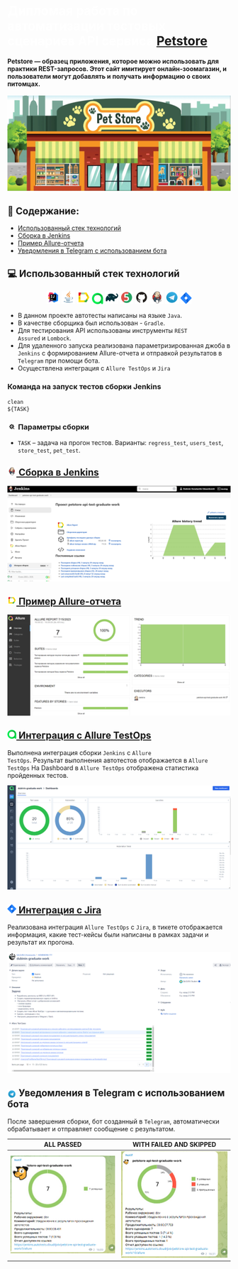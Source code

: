 # <span style="color: white"> Дипломая работа по автоматизации тестовых сценариев API сервиса [Petstore](https://petstore.swagger.io/) </span>

#### Petstore — образец приложения, которое можно использовать для практики REST-запросов. Этот сайт имитирует онлайн-зоомагазин, и пользователи могут добавлять и получать информацию о своих питомцах.
<p align="center">
<img title="petstore" src="media/readme/petstore.jpg">
</p>



## :pushpin: Содержание:

- [Использованный стек технологий](#computer-использованный-стек-технологий)
- [Сборка в Jenkins](#сборка-в-jenkins)
- [Пример Allure-отчета](#пример-allure-отчета)
- [Уведомления в Telegram с использованием бота](#уведомления-в-telegram-с-использованием-бота)

## :computer: Использованный стек технологий

<p align="center">
<a href="https://www.jetbrains.com/idea/"><img width="6%" title="IntelliJ IDEA" src="media/readme/Intelij_IDEA.svg"></a>
<a href="https://www.java.com/"><img width="6%" title="Java" src="media/readme/Java.svg"></a>
<a href="https://docs.qameta.io/allure-report/"><img width="6%" title="Allure Report" src="media/readme/Allure_Report.svg"></a>
<a href="https://qameta.io/"><img width="5%" title="Allure TestOps" src="media/readme/AllureTestOps.svg"></a>
<a href="https://gradle.org/"><img width="6%" title="Gradle" src="media/readme/Gradle.svg"></a>
<a href="https://junit.org/junit5/docs/current/user-guide/"><img width="6%" title="JUnit5" src="media/readme/JUnit5.svg"></a>
<a href="https://github.com/"><img width="6%" title="GitHub" src="media/readme/GitHub.svg"></a>
<a href="https://www.jenkins.io/"><img width="6%" title="Jenkins" src="media/readme/Jenkins.svg"></a>
<a href="https://telegram.org/?1"><img width="6%" title="Telegram" src="media/readme/Telegram.svg"></a>
<a href="https://www.atlassian.com/ru/software/jira"><img width="5%" title="Jira" src="media/readme/Jira.svg"></a>
</p>

- В данном проекте автотесты написаны на языке <code>Java</code>.
- В качестве сборщика был использован - <code>Gradle</code>.
- Для тестирования API использованы инструменты <code>REST Assured</code> и <code>Lombock</code>.
- Для удаленного запуска реализована параметризированная джоба в <code>Jenkins</code> с формированием Allure-отчета и отправкой результатов в <code>Telegram</code> при помощи бота.
- Осуществлена интеграция с <code>Allure TestOps</code> и <code>Jira</code>

### Команда на запуск тестов сборки Jenkins

```
clean
${TASK}
```

### <img src="media/readme/param.svg" title="Параметры сборки" width="4%"/> Параметры сборки

* <code>TASK</code> – задача на прогон тестов. Варианты: <code>regress_test</code>, <code>users_test</code>, <code>store_test</code>, <code>pet_test</code>.



## <a href="https://jenkins.autotests.cloud/job/petstore-api-test-graduate-work/"><img src="media/readme/Jenkins.svg" title="Jenkins" width="4%"/> Сборка в Jenkins</a>
<p align="center">
<img title="Jenkins Build" src="media/readme/JenkinsBuild.png">
</p>

## <a href="https://jenkins.autotests.cloud/job/petstore-api-test-graduate-work/5/allure/"><img src="media/readme/Allure_Report.svg" title="Allure Report" width="4%"/> Пример Allure-отчета</a>


<p align="center">
<img title="Allure Overview" src="media/readme/allureReport.png">
</p>

## <a href="https://allure.autotests.cloud/project/3477/dashboards"><img src="media/readme/AllureTestOps.svg" title="Allure TestOps" width="4%"/> Интеграция с Allure TestOps</a>

Выполнена интеграция сборки <code>Jenkins</code> с <code>Allure TestOps</code>.
Результат выполнения автотестов отображается в <code>Allure TestOps</code>
На Dashboard в <code>Allure TestOps</code> отображена статистика пройденных тестов.

<p align="center">
<img title="Allure TestOps DashBoard" src="media/readme/Allure.png">
</p>

## <a href="https://jira.autotests.cloud/browse/HOMEWORK-777"><img src="media/readme/Jira.svg" title="Jira" width="4%"/> Интеграция с Jira</a>

Реализована интеграция <code>Allure TestOps</code> с <code>Jira</code>, в тикете отображается информация, какие тест-кейсы были написаны в рамках задачи и результат их прогона.

<p align="center">
<img title="Jira Task" src="media/readme/jiraTask.png">
</p>

## <img width="4%" style="vertical-align:middle" title="Telegram" src="media/readme/Telegram.svg"> Уведомления в Telegram с использованием бота

После завершения сборки, бот созданный в <code>Telegram</code>, автоматически обрабатывает и отправляет сообщение с результатом.

| ALL PASSED                            | WITH FAILED AND SKIPPED                |
|---------------------------------------|----------------------------------------|
| ![pos](media/readme/notification.png) | ![neg](media/readme/notification2.png) |

